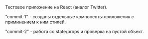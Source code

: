 Тестовое приложение на React (аналог Twitter).

"commit-1" - созданы отдельные компоненты приложения с приминением к ним стилей.

"commit-2" - работа со state/props и проверка на пустой объект.
